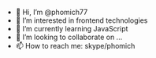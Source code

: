 - 👋 Hi, I’m @phomich77
- 👀 I’m interested in frontend technologies
- 🌱 I’m currently learning JavaScript
- 💞️ I’m looking to collaborate on ...
- 📫 How to reach me: skype/phomich

<!---
phomich77/phomich77 is a ✨ special ✨ repository because its `README.md` (this file) appears on your GitHub profile.
You can click the Preview link to take a look at your changes.
--->

